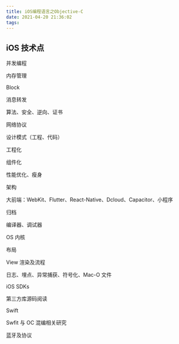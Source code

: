 ```yaml
---
title: iOS编程语言之Objective-C
date: 2021-04-20 21:36:02
tags:  
---
```

## iOS 技术点

并发编程

内存管理

Block

消息转发

算法、安全、逆向、证书

网络协议

设计模式（工程、代码）

工程化

组件化

性能优化、瘦身

架构

大前端：WebKit、Flutter、React-Native、Dcloud、Capacitor、小程序

归档

编译器、调试器

OS 内核

布局

View 渲染及流程

日志、埋点、异常捕获、符号化、Mac-O 文件

iOS SDKs

第三方库源码阅读

Swift

Swfit 与 OC 混编相关研究

蓝牙及协议
